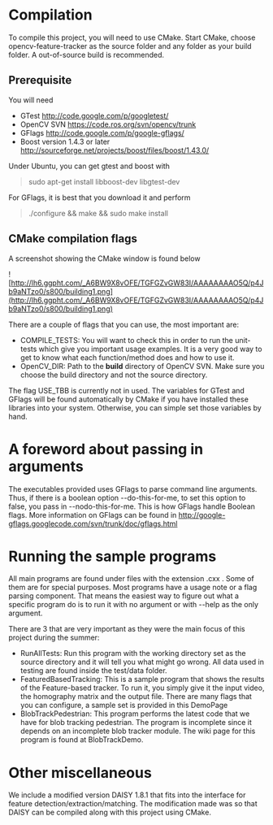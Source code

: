# Compilation #

To compile this project, you will need to use CMake. Start CMake, choose opencv-feature-tracker as the source folder and any folder as your build folder. A out-of-source build is recommended.

## Prerequisite ##

You will need
  * GTest http://code.google.com/p/googletest/
  * OpenCV SVN https://code.ros.org/svn/opencv/trunk
  * GFlags http://code.google.com/p/google-gflags/
  * Boost version 1.4.3 or later http://sourceforge.net/projects/boost/files/boost/1.43.0/

Under Ubuntu, you can get gtest and boost with

> sudo apt-get install libboost-dev libgtest-dev

For GFlags, it is best that you download it and perform

> ./configure && make && sudo make install

## CMake compilation flags ##

A screenshot showing the CMake window is found below

![http://lh6.ggpht.com/_A6BW9X8vOFE/TGFGZvGW83I/AAAAAAAAO5Q/p4Jb9aNTzo0/s800/building1.png](http://lh6.ggpht.com/_A6BW9X8vOFE/TGFGZvGW83I/AAAAAAAAO5Q/p4Jb9aNTzo0/s800/building1.png)

There are a couple of flags that you can use, the most important are:
  * COMPILE\_TESTS: You will want to check this in order to run the unit-tests which give you important usage examples. It is a very good way to get to know what each  function/method does and how to use it.
  * OpenCV\_DIR: Path to the **build** directory of OpenCV SVN. Make sure you choose the build directory and not the source directory.

The flag USE\_TBB is currently not in used. The variables for GTest and GFlags will be found automatically by CMake if you have installed these libraries into your system. Otherwise, you can simple set those variables by hand.

# A foreword about passing in arguments #
The executables provided uses GFlags to parse command line arguments. Thus, if there is a boolean option --do-this-for-me, to set this option to false, you pass in --nodo-this-for-me. This is how GFlags handle Boolean flags. More information on GFlags can be found in http://google-gflags.googlecode.com/svn/trunk/doc/gflags.html

# Running the sample programs #
All main programs are found under files with the extension .cxx . Some of them are for special purposes. Most programs have a usage note or a flag parsing component. That means the easiest way to figure out what a specific program do is to run it with no argument or with --help as the only argument.

There are 3 that are very important as they were the main focus of this project during the summer:
  * RunAllTests: Run this program with the working directory set as the source directory and it will tell you what might go wrong. All data used in testing are found inside the test/data folder.
  * FeaturedBasedTracking: This is a sample program that shows the results of the Feature-based tracker. To run it, you simply give it the input video, the homography matrix and the output file. There are many flags that you can configure, a sample set is provided in this DemoPage
  * BlobTrackPedestrian: This program performs the latest code that we have for blob tracking pedestrian. The program is incomplete since it depends on an incomplete blob tracker module. The wiki page for this program is found at BlobTrackDemo.

# Other miscellaneous #
We include a modified version DAISY 1.8.1 that fits into the interface for feature detection/extraction/matching. The modification made was so that DAISY can be compiled along with this project using CMake.